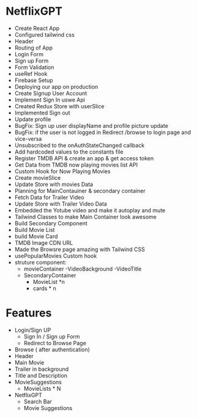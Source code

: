 # NetflixGPT
- Create React App
- Configured tailwind css
- Header
- Routing of App
- Login Form
- Sign up Form
- Form Validation
- useRef Hook
- Firebase Setup
- Deploying our app on production
- Create Signup User Account
- Implement Sign In uswe Api
-  Created Redux Store with userSlice
- Implemented Sign out
- Update profile 
- BugFix: Sign up user displayName and profile picture update
- BugFix: if the user is not logged in Redirect /browse to login page and vice-versa
- Unsubscribed to the onAuthStateChanged callback
- Add hardcoded values to the constants file 
- Register TMDB API & create an app & get access token
- Get Data from TMDB now playing movies list API
- Custom Hook for Now Playing Movies
- Create movieSlice
- Update Store with movies Data
- Planning for MainContauiner & secondary container
- Fetch Data for Trailer Video
- Update Store with Trailer Video Data
- Embedded the Yotube video and make it autoplay and mute
- Tailwind Classes to make Main Container look awesome
- Build Secondary Component
- Build Movie List
- build Movie Card
- TMDB Image CDN URL
- Made the Browsre page amazing with Tailwind CSS
- usePopularMovies Custom hook
- struture component: 
     - movieContainer
        -VideoBackground
        -VideoTitle
     - SecondaryContainer
        - MovieList *n
        - cards * n
# Features
- Login/Sign UP
  - Sign In / Sign up Form
  - Redirect to Browse Page
- Browse ( after authentication)
 - Header
 - Main Movie
 - Trailer in background
 - Title and Description
 - MovieSuggestions
   - MovieLists * N
- NetflixGPT
  - Search Bar
  - Movie Suggestions

  